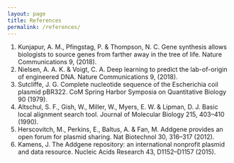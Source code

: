 ```yaml
---
layout: page
title: References
permalink: /references/
---
```


1. Kunjapur, A. M., Pfingstag, P. & Thompson, N. C. Gene synthesis allows biologists to source genes from farther away in the tree of life. Nature Communications 9, (2018).
2. Nielsen, A. A. K. & Voigt, C. A. Deep learning to predict the lab-of-origin of engineered DNA. Nature Communications 9, (2018).
3. Sutcliffe, J. G. Complete nucleotide sequence of the Escherichia coil plasmid pBR322. CoM Spring Harbor Symposia on Quantitative Biology 90 (1979).
4. Altschul, S. F., Gish, W., Miller, W., Myers, E. W. & Lipman, D. J. Basic local alignment search tool. Journal of Molecular Biology 215, 403–410 (1990).
5. Herscovitch, M., Perkins, E., Baltus, A. & Fan, M. Addgene provides an open forum for plasmid sharing. Nat Biotechnol 30, 316–317 (2012).
6. Kamens, J. The Addgene repository: an international nonprofit plasmid and data resource. Nucleic Acids Research 43, D1152–D1157 (2015).

